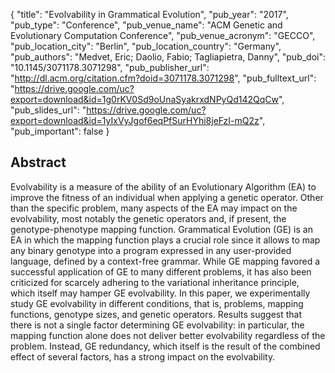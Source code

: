 {
  "title": "Evolvability in Grammatical Evolution",
  "pub_year": "2017",
  "pub_type": "Conference",
  "pub_venue_name": "ACM Genetic and Evolutionary Computation Conference",
  "pub_venue_acronym": "GECCO",
  "pub_location_city": "Berlin",
  "pub_location_country": "Germany",
  "pub_authors": "Medvet, Eric; Daolio, Fabio; Tagliapietra, Danny",
  "pub_doi": "10.1145/3071178.3071298",
  "pub_publisher_url": "http://dl.acm.org/citation.cfm?doid=3071178.3071298",
  "pub_fulltext_url": "https://drive.google.com/uc?export=download&id=1g0rKV0Sd9oUnaSyakrxdNPyQd142QqCw",
  "pub_slides_url": "https://drive.google.com/uc?export=download&id=1yIxVyJgof6eqPfSurHYhi8jeFzI-mQ2z",
  "pub_important": false
}

## Abstract
Evolvability is a measure of the ability of an Evolutionary Algorithm (EA) to improve the fitness of an individual when applying a genetic operator. Other than the specific problem, many aspects of the EA may impact on the evolvability, most notably the genetic operators and, if present, the genotype-phenotype mapping function. Grammatical Evolution (GE) is an EA in which the mapping function plays a crucial role since it allows to map any binary genotype into a program expressed in any user-provided language, defined by a context-free grammar. While GE mapping favored a successful application of GE to many different problems, it has also been criticized for scarcely adhering to the variational inheritance principle, which itself may hamper GE evolvability. In this paper, we experimentally study GE evolvability in different conditions, that is, problems, mapping functions, genotype sizes, and genetic operators. Results suggest that there is not a single factor determining GE evolvability: in particular, the mapping function alone does not deliver better evolvability regardless of the problem. Instead, GE redundancy, which itself is the result of the combined effect of several factors, has a strong impact on the evolvability.
